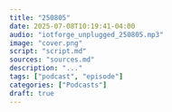 ```yaml
---
title: "250805"
date: 2025-07-08T10:19:41-04:00
audio: "iotforge_unplugged_250805.mp3"
image: "cover.png"
script: "script.md"
sources: "sources.md"
description: "..."
tags: ["podcast", "episode"]
categories: ["Podcasts"]
draft: true
---
```

